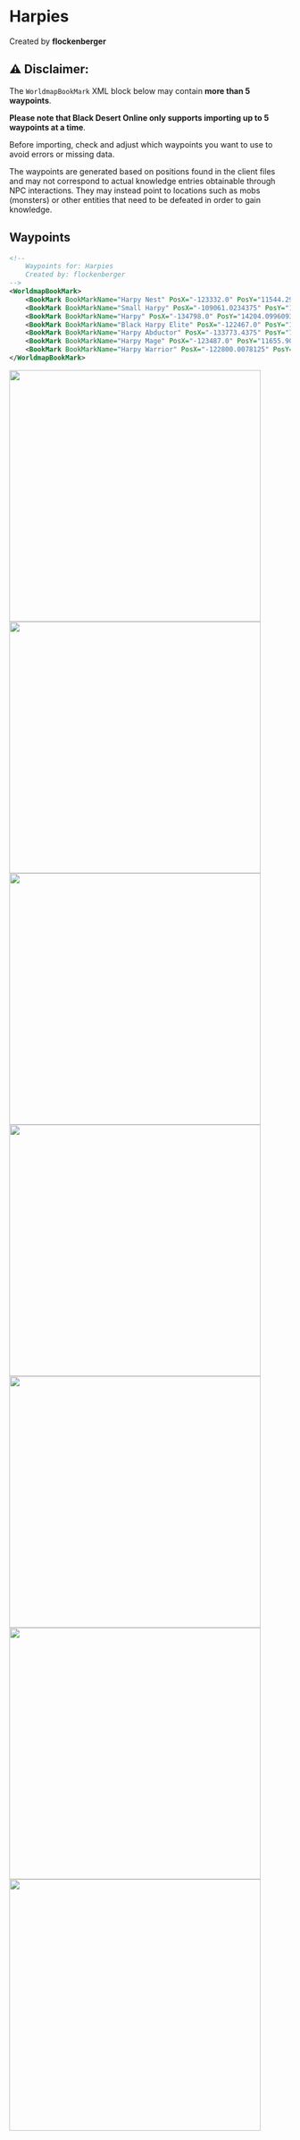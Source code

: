 # Harpies
Created by **flockenberger**

## ⚠️ Disclaimer:
The `WorldmapBookMark` XML block below may contain **more than 5 waypoints**.

**Please note that Black Desert Online only supports importing up to 5 waypoints at a time**.

Before importing, check and adjust which waypoints you want to use to avoid errors or missing data.

The waypoints are generated based on positions found in the client files and may not correspond to actual knowledge entries obtainable through NPC interactions.
They may instead point to locations such as mobs (monsters) or other entities that need to be defeated in order to gain knowledge.

## Waypoints
```xml
<!--
    Waypoints for: Harpies
    Created by: flockenberger
-->
<WorldmapBookMark>
    <BookMark BookMarkName="Harpy Nest" PosX="-123332.0" PosY="11544.2998046875" PosZ="28894.400390625" />
    <BookMark BookMarkName="Small Harpy" PosX="-109061.0234375" PosY="14045.400390625" PosZ="13248.400390625" />
    <BookMark BookMarkName="Harpy" PosX="-134798.0" PosY="14204.099609375" PosZ="-46294.19921875" />
    <BookMark BookMarkName="Black Harpy Elite" PosX="-122467.0" PosY="11570.900390625" PosZ="31016.69921875" />
    <BookMark BookMarkName="Harpy Abductor" PosX="-133773.4375" PosY="7941.080078125" PosZ="-52889.828125" />
    <BookMark BookMarkName="Harpy Mage" PosX="-123487.0" PosY="11655.900390625" PosZ="31622.099609375" />
    <BookMark BookMarkName="Harpy Warrior" PosX="-122800.0078125" PosY="11520.900390625" PosZ="30480.609375" />
</WorldmapBookMark>
```

<img src="./Harpies_Harpy Nest_Preview.webp" width="450"/> <img src="./Harpies_Small Harpy_Preview.webp" width="450"/> <img src="./Harpies_Harpy_Preview.webp" width="450"/> <img src="./Harpies_Black Harpy Elite_Preview.webp" width="450"/> <img src="./Harpies_Harpy Abductor_Preview.webp" width="450"/> <img src="./Harpies_Harpy Mage_Preview.webp" width="450"/> <img src="./Harpies_Harpy Warrior_Preview.webp" width="450"/> 